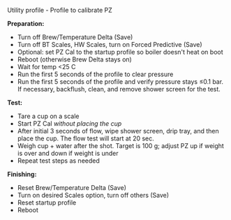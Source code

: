 Utility profile - Profile to calibrate PZ

**Preparation:**
- Turn off Brew/Temperature Delta (Save)
- Turn off BT Scales, HW Scales, turn on Forced Predictive (Save)
- Optional: set PZ Cal to the startup profile so boiler doesn't heat on boot
- Reboot (otherwise Brew Delta stays on)
- Wait for temp <25 C
- Run the first 5 seconds of the profile to clear pressure
- Run the first 5 seconds of the profile and verify pressure stays ≤0.1 bar. If necessary, backflush, clean, and remove shower screen for the test. 

**Test:**
- Tare a cup on a scale
- Start PZ Cal *without placing the cup*
- After initial 3 seconds of flow, wipe shower screen, drip tray, and then place the cup. The flow test will start at 20 sec.
- Weigh cup + water after the shot. Target is 100 g; adjust PZ up if weight is over and down if weight is under 
- Repeat test steps as needed

**Finishing:**
- Reset Brew/Temperature Delta (Save)
- Turn on desired Scales option, turn off others (Save)
- Reset startup profile
- Reboot